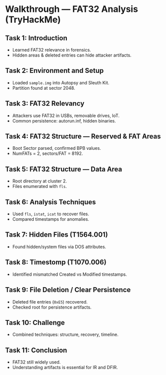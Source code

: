 # Walkthrough — FAT32 Analysis (TryHackMe)

## Task 1: Introduction
- Learned FAT32 relevance in forensics.
- Hidden areas & deleted entries can hide attacker artifacts.

## Task 2: Environment and Setup
- Loaded `sample.img` into Autopsy and Sleuth Kit.
- Partition found at sector 2048.

## Task 3: FAT32 Relevancy
- Attackers use FAT32 in USBs, removable drives, IoT.
- Common persistence: autorun.inf, hidden binaries.

## Task 4: FAT32 Structure — Reserved & FAT Areas
- Boot Sector parsed, confirmed BPB values.
- NumFATs = 2, sectors/FAT = 8192.

## Task 5: FAT32 Structure — Data Area
- Root directory at cluster 2.
- Files enumerated with `fls`.

## Task 6: Analysis Techniques
- Used `fls`, `istat`, `icat` to recover files.
- Compared timestamps for anomalies.

## Task 7: Hidden Files (T1564.001)
- Found hidden/system files via DOS attributes.

## Task 8: Timestomp (T1070.006)
- Identified mismatched Created vs Modified timestamps.

## Task 9: File Deletion / Clear Persistence
- Deleted file entries (`0xE5`) recovered.
- Checked root for persistence artifacts.

## Task 10: Challenge
- Combined techniques: structure, recovery, timeline.

## Task 11: Conclusion
- FAT32 still widely used.
- Understanding artifacts is essential for IR and DFIR.
